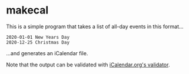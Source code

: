 # makecal

This is a simple program that takes a list of all-day events in this format...

    2020-01-01 New Years Day
    2020-12-25 Christmas Day

...and generates an iCalendar file.

Note that the output can be validated with [iCalendar.org's validator](https://icalendar.org/validator.html).
